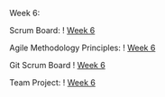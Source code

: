 Week 6: 

Scrum Board: 
! [Week 6](https://cdn.discordapp.com/attachments/702253958688800840/1023672308893749278/Screen_Shot_2022-09-25_at_12.06.10_PM.png)

Agile Methodology Principles: 
! [Week 6](https://cdn.discordapp.com/attachments/702253958688800840/1023681774754222110/Screen_Shot_2022-09-25_at_12.43.58_PM.png)

Git Scrum Board
! [Week 6](https://github.com/users/clairehzhao/projects/1/views/1)

Team Project: 
! [Week 6](https://cdn.discordapp.com/attachments/702253958688800840/1023855601509470249/IMG_8900.png)